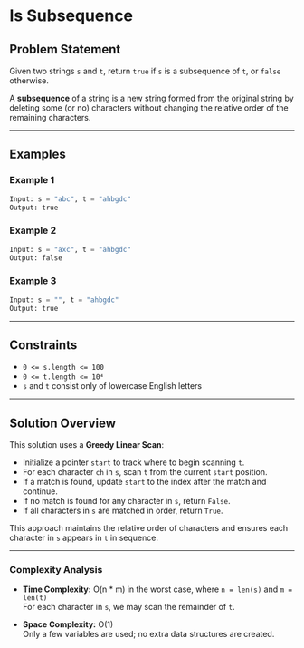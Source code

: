 # Is Subsequence

## Problem Statement

Given two strings `s` and `t`, return `true` if `s` is a subsequence of `t`, or `false` otherwise.

A **subsequence** of a string is a new string formed from the original string by deleting some (or no) characters without changing the relative order of the remaining characters.

---

## Examples

### Example 1

``` python
Input: s = "abc", t = "ahbgdc"
Output: true
```
### Example 2

``` python
Input: s = "axc", t = "ahbgdc"
Output: false
```
### Example 3

``` python
Input: s = "", t = "ahbgdc"
Output: true
```
---

## Constraints

- `0 <= s.length <= 100`
- `0 <= t.length <= 10⁴`
- `s` and `t` consist only of lowercase English letters

---

## Solution Overview

This solution uses a **Greedy Linear Scan**:

- Initialize a pointer `start` to track where to begin scanning `t`.
- For each character `ch` in `s`, scan `t` from the current `start` position.
- If a match is found, update `start` to the index after the match and continue.
- If no match is found for any character in `s`, return `False`.
- If all characters in `s` are matched in order, return `True`.

This approach maintains the relative order of characters and ensures each character in `s` appears in `t` in sequence.

---

### Complexity Analysis

- **Time Complexity:** O(n * m) in the worst case, where `n = len(s)` and `m = len(t)`  
  For each character in `s`, we may scan the remainder of `t`.

- **Space Complexity:** O(1)  
  Only a few variables are used; no extra data structures are created.
